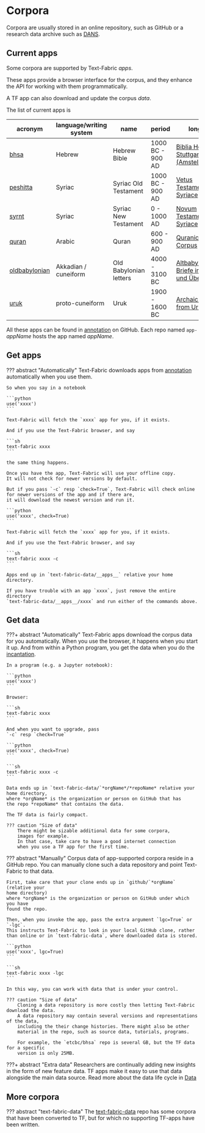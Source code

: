 # Corpora

Corpora are usually stored in an online repository, such as GitHub or a research data archive
such as [DANS]({{dans}}/front-page?set_language=en).

## Current apps

Some corpora are supported by Text-Fabric *apps*.

These apps provide a browser interface for the corpus, and they enhance the API for working
with them programmatically.

A TF app can also download and update the corpus *data*.

The list of current apps is

acronym | language/writing system | name | period | long name
--- | --- | --- | --- | ---
[bhsa]({{anapp}}bhsa) | Hebrew | Hebrew Bible | 1000 BC - 900 AD | [Biblia Hebraica Stuttgartensia (Amstelodamensis)]({{bhsaabout}})
[peshitta]({{anapp}}peshitta) | Syriac | Syriac Old Testament | 1000 BC - 900 AD | [Vetus Testamentum Syriace]({{peshittaabout}})
[syrnt]({{anapp}}syrnt) | Syriac | Syriac New Testament | 0 - 1000 AD | [Novum Testamentum Syriace]({{syrntabout}})
[quran]({{anapp}}quran) | Arabic | Quran | 600 - 900 AD | [Quranic Arabic Corpus]({{quranabout}})
[oldbabylonian]({{anapp}}oldbabylonian) | Akkadian / cuneiform | Old Babylonian letters | 4000 - 3100 BC | [Altbabylonische Briefe in Umschrift und Übersetzung]({{oldbabylonianabout}})
[uruk]({{anapp}}uruk) | proto-cuneiform | Uruk | 1900 - 1600 BC | [Archaic tablets from Uruk]({{urukabout}})

All these apps can be found in 
[annotation]({{an}}) on GitHub.
Each repo named `app-`*appName* hosts the app named *appName*.


## Get apps

??? abstract "Automatically"
    Text-Fabric downloads apps from [annotation]({{an}}) automatically
    when you use them.

    So when you say in a notebook

    ```python
    use('xxxx')
    ```

    Text-Fabric will fetch the `xxxx` app for you, if it exists.

    And if you use the Text-Fabric browser, and say

    ```sh
    text-fabric xxxx
    ```

    the same thing happens.

    Once you have the app, Text-Fabric will use your offline copy.
    It will not check for newer versions by default.

    But if you pass `-c` resp `check=True`, Text-Fabric will check online
    for newer versions of the app and if there are,
    it will download the newest version and run it.

    ```python
    use('xxxx', check=True)
    ```

    Text-Fabric will fetch the `xxxx` app for you, if it exists.

    And if you use the Text-Fabric browser, and say

    ```sh
    text-fabric xxxx -c
    ```

    Apps end up in `text-fabric-data/__apps__` relative your home directory.

    If you have trouble with an app `xxxx`, just remove the entire directory
    `text-fabric-data/__apps__/xxxx` and run either of the commands above. 


## Get data

???+ abstract "Automatically"
    Text-Fabric apps download the corpus data for you
    automatically. When you use the browser, it happens when you start it up.
    And from within a Python program,
    you get the data when you do the
    [incantation](../Api/App.md#incantation).

    In a program (e.g. a Jupyter notebook):

    ```python
    use('xxxx')
    ```

    Browser:

    ```sh
    text-fabric xxxx
    ```

    And when you want to upgrade, pass 
    `-c` resp `check=True`

    ```python
    use('xxxx', check=True)
    ```

    ```sh
    text-fabric xxxx -c
    ```

    Data ends up in `text-fabric-data/`*orgName*/*repoName* relative your home directory,
    where *orgName* is the organization or person on GitHub that has
    the repo *repoName* that contains the data.

    The TF data is fairly compact.

    ??? caution "Size of data"
        There might be sizable additional data for some corpora,
        images for example.
        In that case, take care to have a good internet connection
        when you use a TF app for the first time.

??? abstract "Manually"
    Corpus data of app-supported corpora reside in a GitHub repo.
    You can manually clone such a data repository and point Text-Fabric to that data.

    First, take care that your clone ends up in `github/`*orgName` (relative your
    home directory)
    where *orgName* is the organization or person on GitHub under which you have
    found the repo.

    Then, when you invoke the app, pass the extra argument `lgc=True` or `-lgc`.
    This instructs Text-Fabric to look in your local GitHub clone, rather
    than online or in `text-fabric-data`, where downloaded data is stored.

    ```python
    use('xxxx', lgc=True)
    ```

    ```sh
    text-fabric xxxx -lgc
    ```

    In this way, you can work with data that is under your control.

    ??? caution "Size of data"
        Cloning a data repository is more costly then letting Text-Fabric download the data.
        A data repository may contain several versions and representations of the data,
        including the their change histories. There might also be other
        material in the repo, such as source data, tutorials, programs.

        For example, the `etcbc/bhsa` repo is several GB, but the TF data for a specific
        version is only 25MB.

???+ abstract "Extra data"
    Researchers are continually adding new insights in the form of new feature
    data. TF apps make it easy to use that data alongside the main data source.
    Read more about the data life cycle in [Data](../Api/Data.md)

## More corpora

??? abstract "text-fabric-data"
    The
    [text-fabric-data]({{tfdgh}})
    repo has some corpora that have been converted to TF,
    but for which no supporting  TF-apps have been written.
